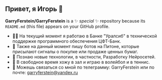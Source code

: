 ## Привет, я Игорь 👋


**GarryFerstein/GarryFerstein** is a ✨ _special_ ✨ repository because its `README.md` (this file) appears on your GitHub profile.

- 👨‍💻 На текущий момент я работаю в Банке "Уралсиб" в технической поддержке  программного обеспечения ЦФТ-Банк.
- 🔭 Также на данный момент пишу ботов на Питоне, которые присылают сигналы о покупке или продаже ценных бумаг.
- 🌱 Познаю новые технологии, в частности, Разработку Нейросетей.
- 👯 В свободное время хожу в зал и играю в волейбол и в теннис.
- 💬 Можешь связаться со мной по телеграмму: GarryFerstein или по почте: garryferstein@yandex.ru 

